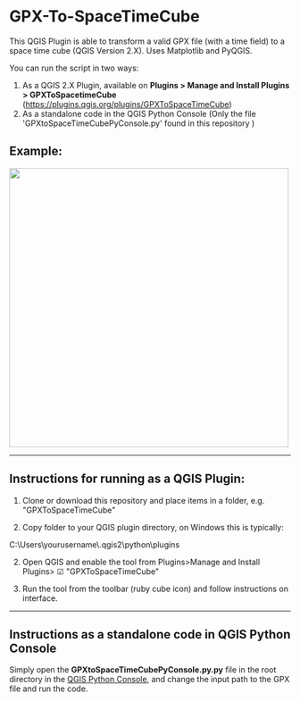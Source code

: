 # GPX-To-SpaceTimeCube
This QGIS Plugin is able to transform a valid GPX file (with a time field) to a space time cube (QGIS Version 2.X). Uses Matplotlib and PyQGIS.  

You can run the script in two ways:    
1. As a QGIS 2.X Plugin, available on **Plugins > Manage and Install Plugins > GPXToSpacetimeCube** (https://plugins.qgis.org/plugins/GPXToSpaceTimeCube)  
2. As a standalone code in the QGIS Python Console (Only the file 'GPXtoSpaceTimeCubePyConsole.py' found in this repository )


## Example:
<img src="/spacetimeplot.gif?raw=true" width="500px">

******************************************
## Instructions for running as a QGIS Plugin: 

1. Clone or download this repository and place items in a folder, e.g. "GPXToSpaceTimeCube"

1. Copy folder to your QGIS plugin directory, on Windows this is typically:   

C:\Users\yourusername\\.qgis2\python\plugins  

2. Open QGIS and enable the tool from Plugins>Manage and Install Plugins> ☑ "GPXToSpaceTimeCube"   

3. Run the tool from the toolbar (ruby cube icon) and follow instructions on interface.   

**************************************
## Instructions as a standalone code in QGIS Python Console

Simply open the **GPXtoSpaceTimeCubePyConsole.py.py**	file in the root directory in the [QGIS Python Console](https://docs.qgis.org/2.18/en/docs/user_manual/plugins/python_console.html), and change the input path to the GPX file and run the code.

